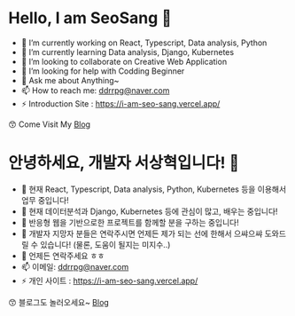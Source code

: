 # Hello, I am SeoSang  👋

   
- 🔭 I’m currently working on React, Typescript, Data analysis, Python
- 🌱 I’m currently learning Data analysis, Django, Kubernetes
- 👯 I’m looking to collaborate on Creative Web Application
- 🤔 I’m looking for help with Codding Beginner
- 💬 Ask me about Anything~
- 📫 How to reach me: ddrrpg@naver.com
- ⚡ Introduction Site : https://i-am-seo-sang.vercel.app/

😙 Come Visit My [Blog](http://programming119.tistory.com)

# 안녕하세요, 개발자 서상혁입니다! 👋

- 🔭 현재 React, Typescript, Data analysis, Python, Kubernetes 등을 이용해서 업무 중입니다!
- 🌱 현재 데이터분석과 Django, Kubernetes 등에 관심이 많고, 배우는 중입니다!
- 👯 반응형 웹을 기반으로한 프로젝트를 함께할 분을 구하는 중입니다!
- 🤔 개발자 지망자 분들은 연락주시면 언제든 제가 되는 선에 한해서 으쌰으쌰 도와드릴 수 있습니다! (물론, 도움이 될지는 미지수..)
- 💬 언제든 연락주세요 ㅎㅎ
- 📫 이메일: ddrrpg@naver.com
- ⚡ 개인 사이트 : https://i-am-seo-sang.vercel.app/


😙 블로그도 놀러오세요~ [Blog](http://programming119.tistory.com)
